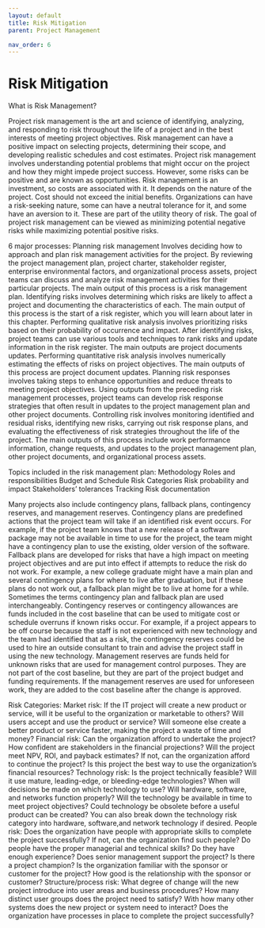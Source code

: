 ```yaml
---
layout: default
title: Risk Mitigation
parent: Project Management

nav_order: 6
---
```


# Risk Mitigation

What is Risk Management?

Project risk management is the art and science of identifying, analyzing, and responding to risk throughout the life of a project and in the best interests of meeting project objectives. 
Risk management can have a positive impact on selecting projects, determining their scope, and developing realistic schedules and cost estimates.
Project risk management involves understanding potential problems that might occur on the project and how they might impede project success.
However, some risks can be positive and are known as opportunities.
Risk management is an investment, so costs are associated with it.
It depends on the nature of the project.
Cost should not exceed the initial benefits.
Organizations can have a risk-seeking nature, some can have a neutral tolerance for it, and some have an aversion to it. These are part of the utility theory of risk.
The goal of project risk management can be viewed as minimizing potential negative risks while maximizing potential positive risks.

6 major processes:
Planning risk management Involves deciding how to approach and plan risk management activities for the project. By reviewing the project management plan, project charter, stakeholder register, enterprise environmental factors, and organizational process assets, project teams can discuss and analyze risk management activities for their particular projects. The main output of this process is a risk management plan.
Identifying risks involves determining which risks are likely to affect a project and documenting the characteristics of each. The main output of this process is the start of a risk register, which you will learn about later in this chapter.
Performing qualitative risk analysis involves prioritizing risks based on their probability of occurrence and impact. After identifying risks, project teams can use various tools and techniques to rank risks and update information in the risk register. The main outputs are project documents updates.
Performing quantitative risk analysis involves numerically estimating the effects of risks on project objectives. The main outputs of this process are project document updates.
Planning risk responses involves taking steps to enhance opportunities and reduce threats to meeting project objectives. Using outputs from the preceding risk management processes, project teams can develop risk response strategies that often result in updates to the project management plan and other project documents.
Controlling risk involves monitoring identified and residual risks, identifying new risks, carrying out risk response plans, and evaluating the effectiveness of risk strategies throughout the life of the project. The main outputs of this process include work performance information, change requests, and updates to the project management plan, other project documents, and organizational process assets.

Topics included in the risk management plan:
Methodology
Roles and responsibilities
Budget and Schedule
Risk Categories
Risk probability and impact
Stakeholders’ tolerances
Tracking 
Risk documentation


Many projects also include contingency plans, fallback plans, contingency reserves, and management reserves.
Contingency plans are predefined actions that the project team will take if an identified risk event occurs. For example, if the project team knows that a new release of a software package may not be available in time to use for the project, the team might have a contingency plan to use the existing, older version of the software. 
Fallback plans are developed for risks that have a high impact on meeting project objectives and are put into effect if attempts to reduce the risk do not work. For example, a new college graduate might have a main plan and several contingency plans for where to live after graduation, but if these plans do not work out, a fallback plan might be to live at home for a while. Sometimes the terms contingency plan and fallback plan are used interchangeably. 
Contingency reserves or contingency allowances are funds included in the cost baseline that can be used to mitigate cost or schedule overruns if known risks occur. For example, if a project appears to be off course because the staff is not experienced with new technology and the team had identified that as a risk, the contingency reserves could be used to hire an outside consultant to train and advise the project staff in using the new technology. 
Management reserves are funds held for unknown risks that are used for management control purposes. They are not part of the cost baseline, but they are part of the project budget and funding requirements. If the management reserves are used for unforeseen work, they are added to the cost baseline after the change is approved.

Risk Categories:
Market risk: If the IT project will create a new product or service, will it be useful to the organization or marketable to others? Will users accept and use the product or service? Will someone else create a better product or service faster, making the project a waste of time and money?
Financial risk: Can the organization afford to undertake the project? How confident are stakeholders in the financial projections? Will the project meet NPV, ROI, and payback estimates? If not, can the organization afford to continue the project? Is this project the best way to use the organization’s financial resources?
Technology risk: Is the project technically feasible? Will it use mature, leading-edge, or bleeding-edge technologies? When will decisions be made on which technology to use? Will hardware, software, and networks function properly? Will the technology be available in time to meet project objectives? Could technology be obsolete before a useful product can be created? You can also break down the technology risk category into hardware, software,and network technology if desired.
People risk: Does the organization have people with appropriate skills to complete the project successfully? If not, can the organization find such people? Do people have the proper managerial and technical skills? Do they have enough experience? Does senior management support the project? Is there a project champion? Is the organization familiar with the sponsor or customer for the project? How good is the relationship with the sponsor or customer?
Structure/process risk: What degree of change will the new project introduce into user areas and business procedures? How many distinct user groups does the project need to satisfy? With how many other systems does the new project or system need to interact? Does the organization have processes in place to complete the project successfully?
